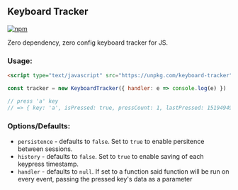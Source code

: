 ## Keyboard Tracker
[![npm](https://img.shields.io/npm/v/keyboard-tracker.svg)](https://www.npmjs.com/package/keyboard-tracker)

Zero dependency, zero config keyboard tracker for JS.


### Usage:

``` html
<script type="text/javascript" src="https://unpkg.com/keyboard-tracker"></script>
```

```js
const tracker = new KeyboardTracker({ handler: e => console.log(e) })

// press 'a' key
// => { key: 'a', isPressed: true, pressCount: 1, lastPressed: 1519494954553, history: [] }
```

### Options/Defaults:

 - `persistence` - defaults to `false`. Set to `true` to enable persitence between sessions.
 - `history` - defaults to `false`. Set to `true` to enable saving of each keypress timestamp.
 - `handler` - defaults to `null`. If set to a function said function will be run on every event, passing the pressed key's data as a parameter
